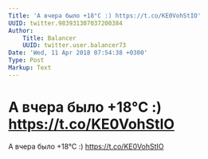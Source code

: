 ```yaml
---
Title: 'А вчера было +18°C :) https://t.co/KE0VohStIO'
UUID: twitter.983931307037200384
Author:
    Title: Balancer
    UUID: twitter.user.balancer73
Date: 'Wed, 11 Apr 2018 07:54:38 +0300'
Type: Post
Markup: Text
---
```


# А вчера было +18°C :) https://t.co/KE0VohStIO

А вчера было +18°C :) https://t.co/KE0VohStIO